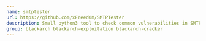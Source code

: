 ```yaml
---
name: smtptester
url: https://github.com/xFreed0m/SMTPTester
description: Small python3 tool to check common vulnerabilities in SMTP servers.
group: blackarch blackarch-exploitation blackarch-cracker
---
```

